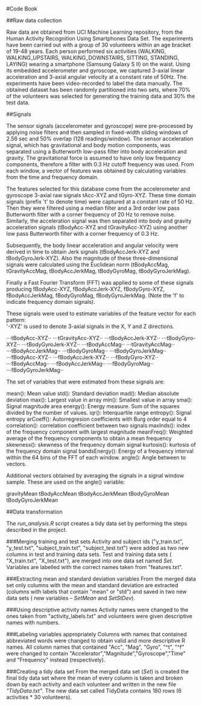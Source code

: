 #Code Book

##Raw data collection

Raw data are obtained from UCI Machine Learning repository, from the Human Activity Recognition Using Smartphones Data Set.
The experiments have been carried out with a group of 30 volunteers within an age bracket of 19-48 years. Each person performed six activities (WALKING, WALKING_UPSTAIRS, WALKING_DOWNSTAIRS, SITTING, STANDING, LAYING) wearing a smartphone (Samsung Galaxy S II) on the waist. Using its embedded accelerometer and gyroscope, we captured 3-axial linear acceleration and 3-axial angular velocity at a constant rate of 50Hz. The experiments have been video-recorded to label the data manually. The obtained dataset has been randomly partitioned into two sets, where 70% of the volunteers was selected for generating the training data and 30% the test data. 


##Signals

The sensor signals (accelerometer and gyroscope) were pre-processed by applying noise filters and then sampled in fixed-width sliding windows of 2.56 sec and 50% overlap (128 readings/window). The sensor acceleration signal, which has gravitational and body motion components, was separated using a Butterworth low-pass filter into body acceleration and gravity. The gravitational force is assumed to have only low frequency components, therefore a filter with 0.3 Hz cutoff frequency was used. From each window, a vector of features was obtained by calculating variables from the time and frequency domain.

The features selected for this database come from the accelerometer and gyroscope 3-axial raw signals tAcc-XYZ and tGyro-XYZ. These time domain signals (prefix 't' to denote time) were captured at a constant rate of 50 Hz. Then they were filtered using a median filter and a 3rd order low pass Butterworth filter with a corner frequency of 20 Hz to remove noise. Similarly, the acceleration signal was then separated into body and gravity acceleration signals (tBodyAcc-XYZ and tGravityAcc-XYZ) using another low pass Butterworth filter with a corner frequency of 0.3 Hz. 

Subsequently, the body linear acceleration and angular velocity were derived in time to obtain Jerk signals (tBodyAccJerk-XYZ and tBodyGyroJerk-XYZ). Also the magnitude of these three-dimensional signals were calculated using the Euclidean norm (tBodyAccMag, tGravityAccMag, tBodyAccJerkMag, tBodyGyroMag, tBodyGyroJerkMag). 

Finally a Fast Fourier Transform (FFT) was applied to some of these signals producing fBodyAcc-XYZ, fBodyAccJerk-XYZ, fBodyGyro-XYZ, fBodyAccJerkMag, fBodyGyroMag, fBodyGyroJerkMag. (Note the 'f' to indicate frequency domain signals). 

These signals were used to estimate variables of the feature vector for each pattern:  
'-XYZ' is used to denote 3-axial signals in the X, Y and Z directions.

⋅⋅⋅tBodyAcc-XYZ⋅⋅
⋅⋅⋅tGravityAcc-XYZ⋅⋅
⋅⋅⋅tBodyAccJerk-XYZ⋅⋅
⋅⋅⋅tBodyGyro-XYZ⋅⋅
⋅⋅⋅tBodyGyroJerk-XYZ⋅⋅
⋅⋅⋅tBodyAccMag⋅⋅
⋅⋅⋅tGravityAccMag⋅⋅
⋅⋅⋅tBodyAccJerkMag⋅⋅
⋅⋅⋅tBodyGyroMag⋅⋅
⋅⋅⋅tBodyGyroJerkMag⋅⋅
⋅⋅⋅fBodyAcc-XYZ⋅⋅
⋅⋅⋅fBodyAccJerk-XYZ⋅⋅
⋅⋅⋅fBodyGyro-XYZ⋅⋅
⋅⋅⋅fBodyAccMag⋅⋅
⋅⋅⋅fBodyAccJerkMag⋅⋅
⋅⋅⋅fBodyGyroMag⋅⋅
⋅⋅⋅fBodyGyroJerkMag⋅⋅

The set of variables that were estimated from these signals are: 

mean(): Mean value
std(): Standard deviation
mad(): Median absolute deviation 
max(): Largest value in array
min(): Smallest value in array
sma(): Signal magnitude area
energy(): Energy measure. Sum of the squares divided by the number of values. 
iqr(): Interquartile range 
entropy(): Signal entropy
arCoeff(): Autorregresion coefficients with Burg order equal to 4
correlation(): correlation coefficient between two signals
maxInds(): index of the frequency component with largest magnitude
meanFreq(): Weighted average of the frequency components to obtain a mean frequency
skewness(): skewness of the frequency domain signal 
kurtosis(): kurtosis of the frequency domain signal 
bandsEnergy(): Energy of a frequency interval within the 64 bins of the FFT of each window.
angle(): Angle between to vectors.

Additional vectors obtained by averaging the signals in a signal window sample. These are used on the angle() variable:

gravityMean
tBodyAccMean
tBodyAccJerkMean
tBodyGyroMean
tBodyGyroJerkMean


##Data transformation

The *run_analysis.R* script creates a tidy data set by performing the steps described in the project.

###Merging training and test sets
Activity and subject ids ("y_train.txt", "y_test.txt", "subject_train.txt", "subject_test.txt") were added as two new columns in test and training data sets. Test and training data sets ( "X_train.txt", "X_test.txt"), are merged into one data set named *Set*. Variables are labelled with the correct names taken from "features.txt". 

###Extracting mean and standard deviation variables
From the merged data set only columns with the mean and standard deviation are extracted (columns with labels that contain "mean" or "std") and saved in two new data sets ( new variables – *SetMean* and *SetStDev*).
 
###Using descriptive activity names
Activity names were changed to the ones taken from "activity_labels.txt" and volunteers were given descriptive names with numbers.

###Labeling variables appropriately
Columns with names that contained abbreviated words were changed to obtain valid and more descriptive R names. All column names that contained "Acc", "Mag", "Gyro", "^t", "^f" were changed to contain "Accelerator","Magnitude","Gyroscope","Time" and "Frequency" instead (respectively).

###Creating a tidy data set
From the merged data set (*Set*) is created the final tidy data set where the mean of every column is taken and broken down by each activity and each volunteer and written in the new file *"TidyData.txt"*. The new data set called TidyData contains 180 rows (6 activities * 30 volunteers).
